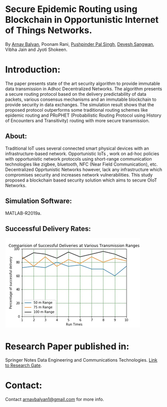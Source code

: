 # Secure Epidemic Routing using Blockchain in Opportunistic Internet of Things Networks.
By [Arnav Balyan](https://github.com/ArnavBalyan), Poonam Rani, [Pushpinder Pal Singh](https://github.com/pushpinderpalsingh), [Devesh Sangwan](https://github.com/deveshsangwan), Vibha Jain and Jyoti Shokeen.
# Introduction:
The paper presents state of the art security algorithm to provide immutable data transmission in Adhoc Decentralized Networks. The algorithm presents a secure routing protocol based on the delivery predictability of data packets, various consensus mechanisms and an immutable blockchain to provide security in data exchanges. The simulation result shows that the proposed protocol outperforms some traditional routing schemes like epidemic routing and PRoPHET (Probabilistic Routing Protocol using History of Encounters and Transitivity) routing with more secure transmission.
## About:
Traditional IoT uses several connected smart physical devices with an infrastructure-based network. Opportunistic IoTs , work on ad-hoc policies
with opportunistic network protocols using short-range communication technologies like zigbee, bluetooth, NFC (Near Field Communication), etc. Decentralized Opprtunistic Networks however, lack any infrastructure which compromises security and increases network vulnerabilities. This study proposed a blockchain based security solution which aims to secure OIoT Networks.
## Simulation Software:
MATLAB-R2019a.
## Successful Delivery Rates:
![img](https://github.com/ArnavBalyan/Adhoc-Networks-Epidemic-Routing-Blockchain/blob/master/results/figure2v.jpg)
# Research Paper published in:
Springer Notes Data Engineering and Communications Technologies.
[Link to Research Gate](https://www.researchgate.net/publication/342095378_A_Secure_Epidemic_Routing_using_Blockchain_in_Opportunistic_Internet_of_Things).
# Contact:
Contact [arnavbalyan1@gmail.com](mailto:arnavbalyan1@gmail.com) for more info.
